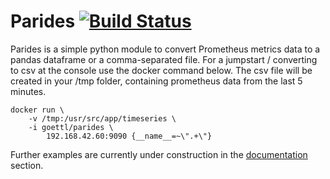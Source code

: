 # Parides [![Build Status](https://travis-ci.org/goettl79/parides.svg?branch=master)](https://travis-ci.org/goettl79/parides)

Parides is a simple python module to convert Prometheus metrics data to a pandas dataframe or a comma-separated file.
For a jumpstart / converting to csv at the console use the docker command below. The csv file will be created in your /tmp
folder, containing prometheus data from the last 5 minutes.

    docker run \
        -v /tmp:/usr/src/app/timeseries \
        -i goettl/parides \
            192.168.42.60:9090 {__name__=~\".+\"} 


Further examples are currently under construction in the [documentation](https://goettl79.github.io/parides/) section.